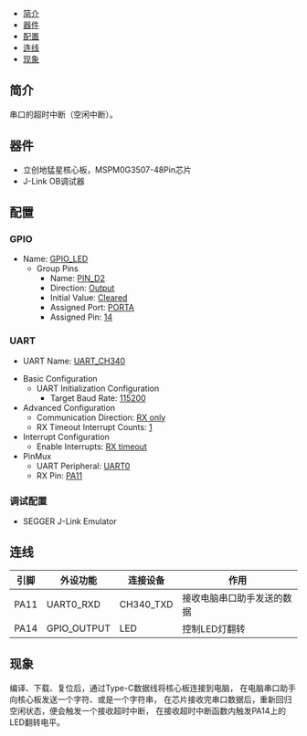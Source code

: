 * [简介](#简介)
* [器件](#器件)
* [配置](#配置)
* [连线](#连线)
* [现象](#现象)

## 简介
串口的超时中断（空闲中断）。

## 器件
- 立创地猛星核心板，MSPM0G3507-48Pin芯片
- J-Link OB调试器

## 配置
### GPIO
* Name: <u>GPIO_LED</u>
  - Group Pins
    * Name: <u>PIN_D2</u>
    * Direction: <u>Output</u>
    * Initial Value: <u>Cleared</u>
    * Assigned Port: <u>PORTA</u>
    * Assigned Pin: <u>14</u>
### UART
* UART Name: <u>UART_CH340</u>
- Basic Configuration
  - UART Initialization Configuration
    * Target Baud Rate: <u>115200</u>
- Advanced Configuration
  * Communication Direction: <u>RX only</u>
  * RX Timeout Interrupt Counts: <u>1</u>
- Interrupt Configuration
  * Enable Interrupts: <u>RX timeout</u>
- PinMux
  * UART Peripheral: <u>UART0</u>
  * RX Pin: <u>PA11</u>
### 调试配置
- SEGGER J-Link Emulator

## 连线

| 引脚 | 外设功能 | 连接设备 | 作用 |
| ---- | --- | --- | --- |
| PA11  | UART0_RXD | CH340_TXD | 接收电脑串口助手发送的数据 |
| PA14  | GPIO_OUTPUT | LED | 控制LED灯翻转 |

## 现象
编译、下载、复位后，通过Type-C数据线将核心板连接到电脑，
在电脑串口助手向核心板发送一个字符、或是一个字符串，
在芯片接收完串口数据后，重新回归空闲状态，便会触发一个接收超时中断，
在接收超时中断函数内触发PA14上的LED翻转电平。
